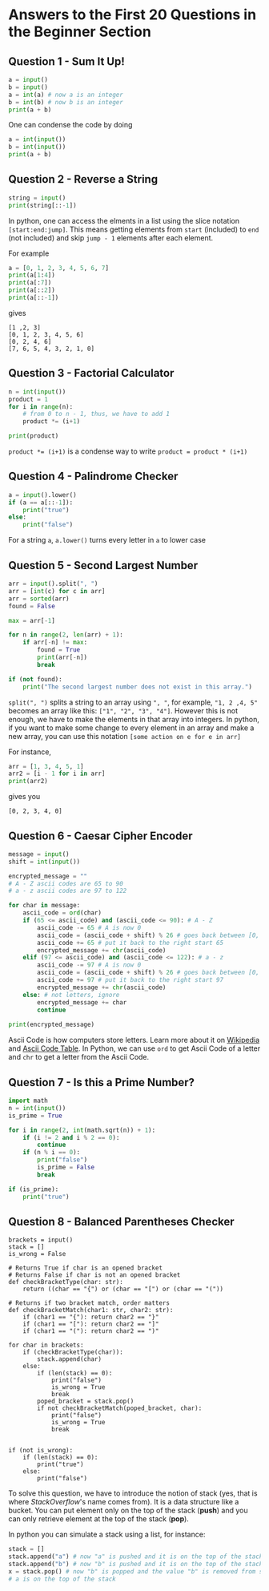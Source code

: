 # Answers to the First 20 Questions in the Beginner Section

## Question 1 - Sum It Up!
```python
a = input()
b = input()
a = int(a) # now a is an integer
b = int(b) # now b is an integer
print(a + b)
```
One can condense the code by doing
```python
a = int(input())
b = int(input())
print(a + b)
```

## Question 2 - Reverse a String
```python
string = input()
print(string[::-1])
```
In python, one can access the elments in a list
using the slice notation `[start:end:jump]`. This
means getting elements from `start` (included) 
to `end` (not included) and skip `jump - 1` elements 
after each element.

For example
```python
a = [0, 1, 2, 3, 4, 5, 6, 7]
print(a[1:4])
print(a[:7])
print(a[::2])
print(a[::-1])
```
gives
```
[1 ,2, 3]
[0, 1, 2, 3, 4, 5, 6]
[0, 2, 4, 6]
[7, 6, 5, 4, 3, 2, 1, 0]
```

## Question 3 - Factorial Calculator
```python
n = int(input())
product = 1
for i in range(n):
    # from 0 to n - 1, thus, we have to add 1
    product *= (i+1)

print(product)
```
`product *= (i+1)` is a condense way to write `product = product * (i+1)`

## Question 4 - Palindrome Checker
```python
a = input().lower()
if (a == a[::-1]):
    print("true")
else:
    print("false")
```
For a string `a`, `a.lower()` turns every letter in `a` to lower case

## Question 5 - Second Largest Number
```python
arr = input().split(", ")
arr = [int(c) for c in arr]
arr = sorted(arr)
found = False

max = arr[-1] 

for n in range(2, len(arr) + 1):
    if arr[-n] != max:
        found = True
        print(arr[-n])
        break

if (not found):
    print("The second largest number does not exist in this array.")
```
`split(", ")` splits a string to an array using `", "`, for example,
`"1, 2 ,4, 5"` becomes an array like this: `["1", "2", "3", "4"]`.
However this is not enough, we have to make the elements in that array
into integers. In python, if you want to make some change to every
element in an array and make a new array, you can use this notation 
`[some action on e for e in arr]`

For instance,
```python
arr = [1, 3, 4, 5, 1]
arr2 = [i - 1 for i in arr]
print(arr2)
```
gives you
```
[0, 2, 3, 4, 0]
```

## Question 6 - Caesar Cipher Encoder
```python
message = input()
shift = int(input())

encrypted_message = ""
# A - Z ascii codes are 65 to 90
# a - z ascii codes are 97 to 122

for char in message:
    ascii_code = ord(char)
    if (65 <= ascii_code) and (ascii_code <= 90): # A - Z
        ascii_code -= 65 # A is now 0
        ascii_code = (ascii_code + shift) % 26 # goes back between [0, 25] if is more than 26
        ascii_code += 65 # put it back to the right start 65
        encrypted_message += chr(ascii_code)
    elif (97 <= ascii_code) and (ascii_code <= 122): # a - z
        ascii_code -= 97 # A is now 0
        ascii_code = (ascii_code + shift) % 26 # goes back between [0, 25] if is more than 26
        ascii_code += 97 # put it back to the right start 97
        encrypted_message += chr(ascii_code)
    else: # not letters, ignore
        encrypted_message += char
        continue
        
print(encrypted_message)
```
Ascii Code is how computers store letters. Learn more about it on 
[Wikipedia](https://en.wikipedia.org/wiki/ASCII) 
and [Ascii Code Table](https://www.ascii-code.com). In Python, we can use `ord` to get
Ascii Code of a letter and `chr` to get a letter from the Ascii Code.

## Question 7 - Is this a Prime Number?
```python
import math
n = int(input())
is_prime = True

for i in range(2, int(math.sqrt(n)) + 1):
    if (i != 2 and i % 2 == 0):
        continue
    if (n % i == 0):
        print("false")
        is_prime = False
        break

if (is_prime):
    print("true")
```

## Question 8 - Balanced Parentheses Checker
```
brackets = input()
stack = []
is_wrong = False

# Returns True if char is an opened bracket
# Returns False if char is not an opened bracket
def checkBracketType(char: str): 
    return ((char == "{") or (char == "[") or (char == "("))

# Returns if two bracket match, order matters
def checkBracketMatch(char1: str, char2: str):
    if (char1 == "{"): return char2 == "}"
    if (char1 == "["): return char2 == "]"
    if (char1 == "("): return char2 == ")"

for char in brackets:
    if (checkBracketType(char)):
        stack.append(char)
    else:
        if (len(stack) == 0):
            print("false")
            is_wrong = True
            break
        poped_bracket = stack.pop()
        if not checkBracketMatch(poped_bracket, char):
            print("false")
            is_wrong = True
            break

        
if (not is_wrong):
    if (len(stack) == 0):
        print("true")
    else:
        print("false")
```
To solve this question, we have to introduce the notion of stack (yes, that is
where *StackOverflow*'s name comes from). It is a data structure like a 
bucket. You can put element only on the top of the stack (**push**) and you can only 
retrieve element at the top of the stack (**pop**). 

In python you can simulate a stack using a list, for instance:
```python
stack = []
stack.append("a") # now "a" is pushed and it is on the top of the stack
stack.append("b") # now "b" is pushed and it is on the top of the stack
x = stack.pop() # now "b" is popped and the value "b" is removed from stack and is given to x
# a is on the top of the stack
```
